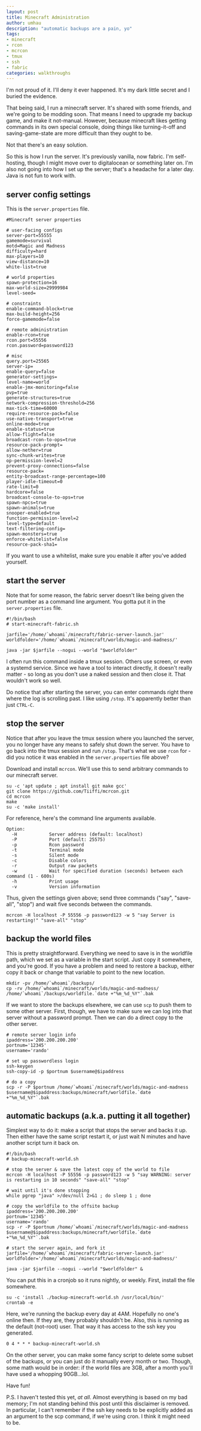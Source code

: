 ```yaml
---
layout: post
title: Minecraft Administration
author: umhau
description: "automatic backups are a pain, yo"
tags: 
- minecraft
- rcon
- mcrcon
- tmux
- ssh
- fabric
categories: walkthroughs
---
```


I'm not proud of it. I'll deny it ever happened. It's my dark little secret and I buried the evidence.

That being said, I run a minecraft server.  It's shared with some friends, and we're going to be modding soon.  That means I need to upgrade my backup game, and make it not-manual.  However, because minecraft likes getting commands in its own special console, doing things like turning-it-off and saving-game-state are more difficult than they ought to be. 

Not that there's an easy solution. 

So this is how I run the server. It's previously vanilla, now fabric. I'm self-hosting, though I might move over to digitalocean or something later on. I'm also not going into how I set up the server; that's a headache for a later day. Java is not fun to work with.

server config settings
----------------------

This is the `server.properties` file.

```Shell
#Minecraft server properties

# user-facing configs
server-port=55555
gamemode=survival
motd=Magic and Madness
difficulty=hard
max-players=10
view-distance=10
white-list=true

# world properties
spawn-protection=16
max-world-size=29999984
level-seed=

# constraints
enable-command-block=true
max-build-height=256
force-gamemode=false

# remote administration
enable-rcon=true
rcon.port=55556
rcon.password=password123

# misc
query.port=25565
server-ip=
enable-query=false
generator-settings=
level-name=world
enable-jmx-monitoring=false
pvp=true
generate-structures=true
network-compression-threshold=256
max-tick-time=60000
require-resource-pack=false
use-native-transport=true
online-mode=true
enable-status=true
allow-flight=false
broadcast-rcon-to-ops=true
resource-pack-prompt=
allow-nether=true
sync-chunk-writes=true
op-permission-level=2
prevent-proxy-connections=false
resource-pack=
entity-broadcast-range-percentage=100
player-idle-timeout=0
rate-limit=0
hardcore=false
broadcast-console-to-ops=true
spawn-npcs=true
spawn-animals=true
snooper-enabled=true
function-permission-level=2
level-type=default
text-filtering-config=
spawn-monsters=true
enforce-whitelist=false
resource-pack-sha1=
```

If you want to use a whitelist, make sure you enable it after you've added yourself. 

start the server
----------------

Note that for some reason, the fabric server doesn't like being given the port number as a command line argument. You gotta put it in the `server.properties` file. 

```Shell
#!/bin/bash
# start-minecraft-fabric.sh

jarfile='/home/`whoami`/minecraft/fabric-server-launch.jar'
worldfolder='/home/`whoami`/minecraft/worlds/magic-and-madness/'

java -jar $jarfile --nogui --world "$worldfolder"
```

I often run this command inside a tmux session. Others use screen, or even a systemd service. Since we have a tool to interact directly, it doesn't really matter - so long as you don't use a naked session and then close it. That wouldn't work so well.

Do notice that after starting the server, you can enter commands right there where the log is scrolling past. I like using `/stop`.  It's apparently better than just `CTRL-C`.

stop the server
---------------

Notice that after you leave the tmux session where you launched the server, you no longer have any means to safely shut down the server. You have to go back into the tmux session and run `/stop`. That's what we use `rcon` for - did you notice it was enabled in the `server.properties` file above?

Download and install `mcrcon`. We'll use this to send arbitrary commands to our minecraft server.

```Shell
su -c 'apt update ; apt install git make gcc'
git clone https://github.com/Tiiffi/mcrcon.git
cd mcrcon
make
su -c 'make install'
```

For reference, here's the command line arguments available.

```
Option:
  -H            Server address (default: localhost)
  -P            Port (default: 25575)
  -p            Rcon password
  -t            Terminal mode
  -s            Silent mode
  -c            Disable colors
  -r            Output raw packets
  -w            Wait for specified duration (seconds) between each command (1 - 600s)
  -h            Print usage
  -v            Version information
```

Thus, given the settings given above; send three commands ("say", "save-all", "stop") and wait five seconds between the commands.

```Shell
mcrcon -H localhost -P 55556 -p password123 -w 5 "say Server is restarting!" "save-all" "stop"
```

backup the world files
----------------------

This is pretty straightforward. Everything we need to save is in the worldfile path, which we set as a variable in the start script. Just copy it somewhere, and you're good. If you have a problem and need to restore a backup, either copy it back or change that variable to point to the new location.

```Shell
mkdir -pv /home/`whoami`/backups/
cp -rv /home/`whoami`/minecraft/worlds/magic-and-madness/ /home/`whoami`/backups/worldfile.`date +"%m_%d_%Y"`.bak
```

If we want to store the backups elsewhere, we can use `scp` to push them to some other server. First, though, we have to make sure we can log into that server without a password prompt.  Then we can do a direct copy to the other server.

```Shell
# remote server login info
ipaddress='200.200.200.200'
portnum='12345'
username='rando'

# set up passwordless login
ssh-keygen
ssh-copy-id -p $portnum $username@$ipaddress

# do a copy
scp -r -P $portnum /home/`whoami`/minecraft/worlds/magic-and-madness $username@$ipaddress:backups/minecraft/worldfile.`date +"%m_%d_%Y"`.bak
```

automatic backups (a.k.a. putting it all together)
--------------------------------------------------

Simplest way to do it: make a script that stops the server and backs it up. Then either have the same script restart it, or just wait N minutes and have another script turn it back on.

```Shell
#!/bin/bash
# backup-minecraft-world.sh

# stop the server & save the latest copy of the world to file
mcrcon -H localhost -P 55556 -p password123 -w 5 "say WARNING: server is restarting in 10 seconds" "save-all" "stop"

# wait until it's done stopping
while pgrep "java" >/dev/null 2>&1 ; do sleep 1 ; done

# copy the worldfile to the offsite backup
ipaddress='200.200.200.200'
portnum='12345'
username='rando'
scp -r -P $portnum /home/`whoami`/minecraft/worlds/magic-and-madness $username@$ipaddress:backups/minecraft/worldfile.`date +"%m_%d_%Y"`.bak

# start the server again, and fork it
jarfile='/home/`whoami`/minecraft/fabric-server-launch.jar'
worldfolder='/home/`whoami`/minecraft/worlds/magic-and-madness/'

java -jar $jarfile --nogui --world "$worldfolder" &
```

You can put this in a cronjob so it runs nightly, or weekly. First, install the file somewhere.

```Shell
su -c 'install ./backup-minecraft-world.sh /usr/local/bin/'
crontab -e
```

Here, we're running the backup every day at 4AM. Hopefully no one's online then. If they are, they probably shouldn't be. Also, this is running as the default (not-root) user. That way it has access to the ssh key you generated. 

```Shell
0 4 * * * backup-minecraft-world.sh
```

On the other server, you can make some fancy script to delete some subset of the backups, or you can just do it manually every month or two. Though, some math would be in order: if the world files are 3GB, after a month you'll have used a whopping 90GB...lol.

Have fun!

P.S. I haven't tested this yet, _at all_. Almost everything is based on my bad memory; I'm not standing behind this post until this disclaimer is removed.  In particular, I can't remember if the ssh key needs to be explicitly added as an argument to the scp command, if we're using cron. I think it might need to be.
